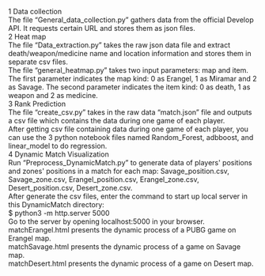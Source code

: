 1 Data collection  
The file “General_data_collection.py” gathers data from the official Develop API. It requests certain URL and stores them as json files.  
2 Heat map  
The file “Data_extraction.py” takes the raw json data file and extract death/weapon/medicine name and location information and stores them in separate csv files.  
The file “general_heatmap.py” takes two input parameters: map and item. The first parameter indicates the map kind: 0 as Erangel, 1 as Miramar and 2 as Savage. The second parameter indicates the item kind: 0 as death, 1 as weapon and 2 as medicine.  
3 Rank Prediction  
The file “create_csv.py” takes in the raw data “match.json” file and outputs a csv file which contains the data during one game of each player.   
After getting csv file containing data during one game of each player, you can use the 3 python notebook files named Random_Forest, adbboost, and linear_model to do regression.   
4 Dynamic Match Visualization  
Run “Preprocess_DynamicMatch.py” to generate data of players' positions and zones' positions in a match for each map: Savage_position.csv, Savage_zone.csv, Erangel_position.csv, Erangel_zone.csv, Desert_position.csv, Desert_zone.csv.  
After generate the csv files, enter the command to start up local server in this DynamicMatch directory:  
$ python3 -m http.server 5000  
Go to the server by opening localhost:5000 in your browser.  
matchErangel.html presents the dynamic process of a PUBG game on Erangel map.  
matchSavage.html presents the dynamic process of a game on Savage map.  
matchDesert.html presents the dynamic process of a game on Desert map.   
